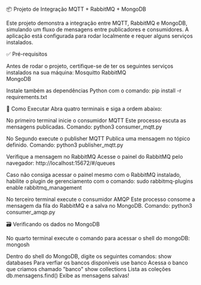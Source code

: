 📦 Projeto de Integração MQTT + RabbitMQ + MongoDB

Este projeto demonstra a integração entre MQTT, RabbitMQ e MongoDB, simulando um fluxo de mensagens entre publicadores e consumidores. A aplicação está configurada para rodar localmente e requer alguns serviços instalados.

✅ Pré-requisitos

Antes de rodar o projeto, certifique-se de ter os seguintes serviços instalados na sua máquina:
Mosquitto
RabbitMQ   
MongoDB

Instale também as dependências Python com o comando:
pip install -r requirements.txt

🚀 Como Executar
Abra quatro terminais e siga a ordem abaixo:

No primeiro terminal inicie o consumidor MQTT
Este processo escuta as mensagens publicadas. Comando: python3 consumer_mqtt.py

No Segundo execute o publisher MQTT
Publica uma mensagem no tópico definido. Comando: python3 publisher_mqtt.py

Verifique a mensagem no RabbitMQ Acesse o painel do RabbitMQ pelo navegador: http://localhost:15672/#/queues

Caso não consiga acessar o painel mesmo com o RabbitMQ instalado, habilite o plugin de gerenciamento com o comando: sudo rabbitmq-plugins enable rabbitmq_management

No terceiro terminal execute o consumidor AMQP
Este processo consome a mensagem da fila do RabbitMQ e a salva no MongoDB. Comando: python3 consumer_amqp.py

🗃️ Verificando os dados no MongoDB

No quarto terminal execute o comando para acessar o shell do mongoDB: mongosh

Dentro do shell do MongoDB, digite os seguintes comandos:
show databases         Para verfiar os bancos disponíveis
use banco              Acessa o banco que criamos chamado "banco"
show collections       Lista as coleções
db.mensagens.find()    Exibe as mensagens salvas!

